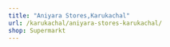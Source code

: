 ```yaml
---
title: "Aniyara Stores,Karukachal"
url: /karukachal/aniyara-stores-karukachal/
shop: Supermarkt
---
```


